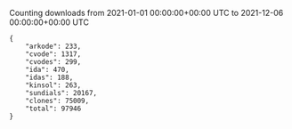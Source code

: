 
Counting downloads from 2021-01-01 00:00:00+00:00 UTC to 2021-12-06 00:00:00+00:00 UTC

```
{
    "arkode": 233,
    "cvode": 1317,
    "cvodes": 299,
    "ida": 470,
    "idas": 188,
    "kinsol": 263,
    "sundials": 20167,
    "clones": 75009,
    "total": 97946
}
```
